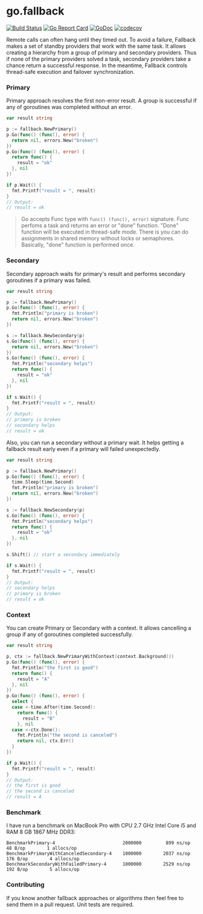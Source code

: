 # go.fallback

[![Build Status](https://travis-ci.org/regeda/go.fallback.svg?branch=master)](https://travis-ci.org/regeda/go.fallback)
[![Go Report Card](https://goreportcard.com/badge/github.com/regeda/go.fallback)](https://goreportcard.com/report/github.com/regeda/go.fallback)
[![GoDoc](https://godoc.org/github.com/regeda/go.fallback?status.svg)](https://godoc.org/github.com/regeda/go.fallback)
[![codecov](https://codecov.io/gh/regeda/go.fallback/branch/master/graph/badge.svg)](https://codecov.io/gh/regeda/go.fallback)

Remote calls can often hang until they timed out. To avoid a failure, Fallback makes a set of standby providers that work with the same task.
It allows creating a hierarchy from a group of primary and secondary providers.
Thus if none of the primary providers solved a task, secondary providers take a chance return a successful response.
In the meantime, Fallback controls thread-safe execution and failover synchronization.

### Primary
Primary approach resolves the first non-error result. A group is successful if any of goroutines was completed without an error.
```go
var result string

p := fallback.NewPrimary()
p.Go(func() (func(), error) {
  return nil, errors.New("broken")
})
p.Go(func() (func(), error) {
  return func() {
    result = "ok"
  }, nil
})

if p.Wait() {
  fmt.Printf("result = ", result)
}
// Output:
// result = ok
```
> Go accepts Func type with `func() (func(), error)` signature.
> Func perfoms a task and returns an error or "done" function.
> "Done" function will be executed in thread-safe mode. There is you can do assignments in shared memory without locks or semaphores.
> Basically, "done" function is performed once.

### Secondary
Secondary approach waits for primary's result and performs secondary goroutines if a primary was failed.
```go
var result string

p := fallback.NewPrimary()
p.Go(func() (func(), error) {
  fmt.Println("primary is broken")
  return nil, errors.New("broken")
})

s := fallback.NewSecondary(p)
s.Go(func() (func(), error) {
  return nil, errors.New("broken")
})
s.Go(func() (func(), error) {
  fmt.Println("secondary helps")
  return func() {
    result = "ok"
  }, nil
})

if s.Wait() {
  fmt.Printf("result = ", result)
}
// Output:
// primary is broken
// secondary helps
// result = ok
```

Also, you can run a secondary without a primary wait. It helps getting a fallback result early even if a primary will failed unexpectedly.
```go
var result string

p := fallback.NewPrimary()
p.Go(func() (func(), error) {
  time.Sleep(time.Second)
  fmt.Println("primary is broken")
  return nil, errors.New("broken")
})

s := fallback.NewSecondary(p)
s.Go(func() (func(), error) {
  fmt.Println("secondary helps")
  return func() {
    result = "ok"
  }, nil
})

s.Shift() // start a secondary immediately

if s.Wait() {
  fmt.Printf("result = ", result)
}
// Output:
// secondary helps
// primary is broken
// result = ok
```

### Context
You can create Primary or Secondary with a context. It allows cancelling a group if any of goroutines completed successfully.
```go
var result string

p, ctx := fallback.NewPrimaryWithContext(context.Background())
p.Go(func() (func(), error) {
  fmt.Println("the first is good")
  return func() {
    result = "A"
  }, nil
})
p.Go(func() (func(), error) {
  select {
  case <-time.After(time.Second):
    return func() {
      result = "B"
    }, nil
  case <-ctx.Done():
    fmt.Println("the second is canceled")
    return nil, ctx.Err()
  }
})

if p.Wait() {
  fmt.Printf("result = ", result)
}
// Output:
// the first is good
// the second is canceled
// result = A
```

### Benchmark
I have run a benchmark on MacBook Pro with CPU 2.7 GHz Intel Core i5 and RAM 8 GB 1867 MHz DDR3:
```
BenchmarkPrimary-4                         2000000         899 ns/op         48 B/op        1 allocs/op
BenchmarkPrimaryWithCanceledSecondary-4    1000000        2037 ns/op        176 B/op        4 allocs/op
BenchmarkSecondaryWithFailedPrimary-4      1000000        2529 ns/op        192 B/op        5 allocs/op
```

### Contributing
If you know another fallback approaches or algorithms then feel free to send them in a pull request. Unit tests are required.
